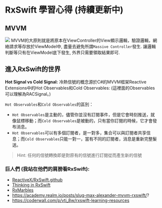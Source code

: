 # RxSwift 學習心得 (持續更新中)

## MVVM
![](/Users/datou/Documents/Datou/onlyRxSwift/image/image1.png)
MVVM的大原則就是將原本在ViewController的View顯示邏輯，驗證邏輯，網絡請求等存放於ViewModel中, 盡量去避免所謂`Massive Controller`發生. 讓邏輯判斷等只有在ViewModel底下發生, 外界只需要領取結果即可.


## 進入RxSwift的世界
**Hot Signal vs Cold Signal:**
冷熱信號的概念源於C#的MVVM框架Reactive Extensions中的Hot Observables和Cold Observables: (這裡面的Observables可以理解為RACSignal。)

`Hot Observables`和`Cold Observables`的區別：
* `Hot Observables`是主動的，儘管你並沒有訂閱事件，但是它會時刻推送，就像鼠標移動；而`Cold Observables`是被動的，只有當你訂閱的時候，它才會發布消息。
* `Hot Observables`可以有多個訂閱者，是一對多，集合可以與訂閱者共享信息；而`Cold Observables`只能一對一，當有不同的訂閱者，消息是重新完整髮送。
> Hint: 任何的信號轉換即是對原有的信號進行訂閱從而產生新的信號




### 巨人們 (我站在他們的肩膀看RxSwift):
* [ReactiveX/RxSwift.github](https://github.com/ReactiveX/RxSwift)
* [Thinking in RxSwift](http://adamborek.com/rxswift-materials-list/)
* [RxMarbles](http://rxmarbles.com/)
* https://academy.realm.io/posts/slug-max-alexander-mvvm-rxswift/?
* https://coderwall.com/p/vti_8w/rxswift-learning-resources
